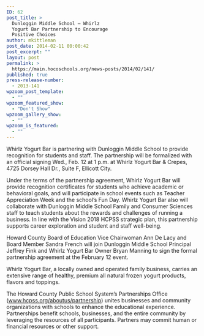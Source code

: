 ```yaml
---
ID: 62
post_title: >
  Dunloggin Middle School – Whirlz
  Yogurt Bar Partnership to Encourage
  Positive Choices
author: mkittleman
post_date: 2014-02-11 00:00:42
post_excerpt: ""
layout: post
permalink: >
  https://main.hocoschools.org/news-posts/2014/02/141/
published: true
press-release-number:
  - 2013-141
wpzoom_post_template:
  - ""
wpzoom_featured_show:
  - "Don't Show"
wpzoom_gallery_show:
  - ""
wpzoom_is_featured:
  - ""
---
```

Whirlz Yogurt Bar is partnering with Dunloggin Middle School to provide recognition for students and staff. The partnership will be formalized with an official signing Wed., Feb. 12 at 1 p.m. at Whirlz Yogurt Bar &amp; Crepes, 4725 Dorsey Hall Dr., Suite F, Ellicott City.

Under the terms of the partnership agreement, Whirlz Yogurt Bar will provide recognition certificates for students who achieve academic or behavioral goals, and will participate in school events such as Teacher Appreciation Week and the school’s Fun Day. Whirlz Yogurt Bar also will collaborate with Dunloggin Middle School Family and Consumer Sciences staff to teach students about the rewards and challenges of running a business. In line with the Vision 2018 HCPSS strategic plan, this partnership supports career exploration and student and staff well-being.

Howard County Board of Education Vice Chairwoman Ann De Lacy and Board Member Sandra French will join Dunloggin Middle School Principal Jeffrey Fink and Whirlz Yogurt Bar Owner Bryan Manning to sign the formal partnership agreement at the February 12 event.

Whirlz Yogurt Bar, a locally owned and operated family business, carries an extensive range of healthy, premium all natural frozen yogurt products, flavors and toppings.

The Howard County Public School System’s Partnerships Office (<a href="http://www.hcpss.org/aboutus/partnership/" target="_blank">www.hcpss.org/aboutus/partnership</a>) unites businesses and community organizations with schools to enhance the educational experience. Partnerships benefit schools, businesses, and the entire community by leveraging the resources of all participants. Partners may commit human or financial resources or other support.
